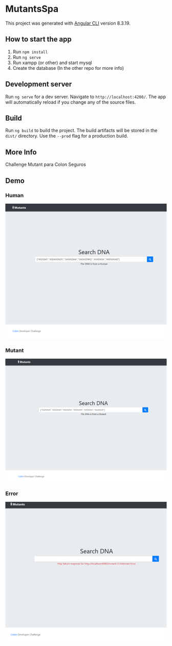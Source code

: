 # MutantsSpa

This project was generated with [Angular CLI](https://github.com/angular/angular-cli) version 8.3.19.

## How to start the app

1) Run `npm install`
2) Run `ng serve`
3) Run xampp (or other) and start mysql
4) Create the database (In the other repo for more info)

## Development server

Run `ng serve` for a dev server. Navigate to `http://localhost:4200/`. The app will automatically reload if you change any of the source files.

## Build

Run `ng build` to build the project. The build artifacts will be stored in the `dist/` directory. Use the `--prod` flag for a production build.

## More Info

Challenge Mutant para Colon Seguros

## Demo

### Human
![Human](https://github.com/PabloMaly/mutant-spa/blob/master/src/assets/Screenshot_2019-12-17%20MutantsSpa(1).png)
### Mutant
![Mutant](https://github.com/PabloMaly/mutant-spa/blob/master/src/assets/Screenshot_2019-12-17%20MutantsSpa.png)
### Error
![Error](https://github.com/PabloMaly/mutant-spa/blob/master/src/assets/error.png)
